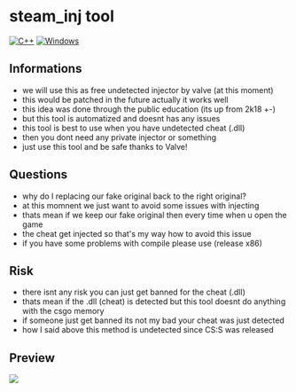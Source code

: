 # steam_inj tool
[![C++](https://img.shields.io/badge/language-C%2B%2B-%23f34b7d.svg?style=plastic)](https://en.wikipedia.org/wiki/C%2B%2B) 
[![Windows](https://img.shields.io/badge/platform-Windows-0078d7.svg?style=plastic)](https://en.wikipedia.org/wiki/Microsoft_Windows) 

## Informations
* we will use this as free undetected injector by valve (at this moment)
* this would be patched in the future actually it works well
* this idea was done through the public education (its up from 2k18 +-)
* but this tool is automatized and doesnt has any issues
* this tool is best to use when you have undetected cheat (.dll) 
* then you dont need any private injector or something 
* just use this tool and be safe thanks to Valve! 

## Questions
* why do I replacing our fake original back to the right original? 
* at this momnent we just want to avoid some issues with injecting
* thats mean if we keep our fake original then every time when u open the game
* the cheat get injected so that's my way how to avoid this issue
* if you have some problems with compile please use (release x86)

## Risk 
* there isnt any risk you can just get banned for the cheat (.dll) 
* thats mean if the .dll (cheat) is detected but this tool doesnt do anything with the csgo memory
* if someone just get banned its not my bad your cheat was just detected 
* how I said above this method is undetected since CS:S was released 

## Preview

![](https://i.imgur.com/sYUnTaP.png)
